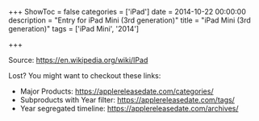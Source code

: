 +++
ShowToc = false
categories = ['iPad']
date = 2014-10-22 00:00:00
description = "Entry for iPad Mini (3rd generation)"
title = "iPad Mini (3rd generation)"
tags = ['iPad Mini', '2014']

+++

Source: https://en.wikipedia.org/wiki/IPad

Lost?
You might want to checkout these links:
- Major Products: https://applereleasedate.com/categories/
- Subproducts with Year filter: https://applereleasedate.com/tags/
- Year segregated timeline: https://applereleasedate.com/archives/

